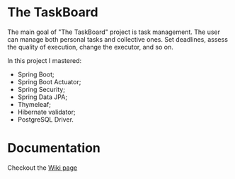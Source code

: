 # The TaskBoard 

The main goal of "The TaskBoard" project is task management.
The user can manage both personal tasks and collective ones. Set deadlines, assess the quality of execution, change the executor, and so on. 

In this project I mastered:
- Spring Boot;
- Spring Boot Actuator;
- Spring Security;
- Spring Data JPA;
- Thymeleaf;
- Hibernate validator;
- PostgreSQL Driver. 

# Documentation

Checkout the [Wiki page](https://github.com/inie94/TaskBoard/wiki)
